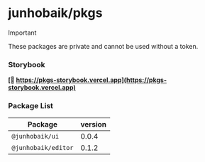 # junhobaik/pkgs

> [!IMPORTANT]  
> These packages are private and cannot be used without a token.

### **Storybook**

**[🔗 https://pkgs-storybook.vercel.app](https://pkgs-storybook.vercel.app)**

### Package List

| Package             | version |
| ------------------- | ------- |
| `@junhobaik/ui`     | 0.0.4   |
| `@junhobaik/editor` | 0.1.2   |
